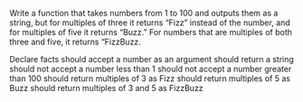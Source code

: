 Write a function that takes numbers from 1 to 100 and outputs them as a string, but for multiples of three it returns “Fizz” instead of the number, and for multiples of five it returns “Buzz.” For numbers that are multiples of both three and five, it returns “FizzBuzz.

Declare facts
should accept a number as an argument
should return a string
should not accept a number less than 1
should not accept a number greater than 100
should return multiples of 3 as Fizz
should return multiples of 5 as Buzz
should return multiples of 3 and 5 as FizzBuzz



<!-- Subject Verification -->
<!-- 1. Result Verification -->
<!-- 2. State Verification  -->
<!-- 3. Communication Verification  -->
